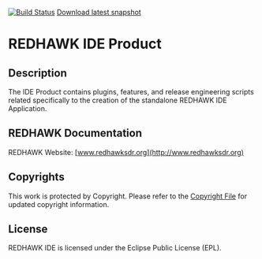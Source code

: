 [![Build Status](https://travis-ci.org/Axios-Engineering/gov.redhawk.ide.product.svg?branch=develop-2.0)](https://travis-ci.org/Axios-Engineering/gov.redhawk.ide.product)
[Download latest snapshot](https://s3.amazonaws.com/redhawk-ide-p2/redhawk-ide-product-2.0/redhawk-ide-2.0.0.SNAPSHOT201507272013-linux.gtk.x86_64.tar.gz)
# REDHAWK IDE Product

## Description

The IDE Product contains plugins, features, and release engineering scripts related specifically to the creation of the standalone REDHAWK IDE Application.

## REDHAWK Documentation

REDHAWK Website: [www.redhawksdr.org](http://www.redhawksdr.org)

## Copyrights

This work is protected by Copyright. Please refer to the [Copyright File](COPYRIGHT) for updated copyright information.

## License

REDHAWK IDE is licensed under the Eclipse Public License (EPL).
